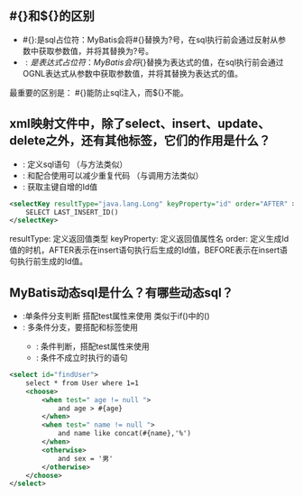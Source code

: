## #{}和${}的区别

- #{}:是sql占位符：MyBatis会将#{}替换为?号，在sql执行前会通过反射从参数中获取参数值，并将其替换为?号。
- ${}:是表达式占位符：MyBatis会将${}替换为表达式的值，在sql执行前会通过OGNL表达式从参数中获取参数值，并将其替换为表达式的值。

最重要的区别是：
#{}能防止sql注入，而${}不能。

## xml映射文件中，除了select、insert、update、delete之外，还有其他标签，它们的作用是什么？

- <sql>: 定义sql语句 （与方法类似）
- <include>: 和<sql>配合使用可以减少重复代码 （与调用方法类似）
- <selectKey>: 获取主键自增的Id值
```xml
<selectKey resultType="java.lang.Long" keyProperty="id" order="AFTER" >
    SELECT LAST_INSERT_ID()
</selectKey>
```
resultType: 定义返回值类型
keyProperty: 定义返回值属性名
order: 定义生成Id值的时机，AFTER表示在insert语句执行后生成的Id值，BEFORE表示在insert语句执行前生成的Id值。

## MyBatis动态sql是什么？有哪些动态sql？

- <if>:单条件分支判断 搭配test属性来使用 类似于if()中的()
- <choose>: 多条件分支，要搭配<when>和<otherwise>标签使用
  - <when>: 条件判断，搭配test属性来使用
  - <otherwise>: 条件不成立时执行的语句
```xml
<select id="findUser">
    select * from User where 1=1 
    <choose>
        <when test=" age != null ">
            and age > #{age}
        </when>
        <when test=" name != null ">
            and name like concat(#{name},'%')
        </when>
        <otherwise>
            and sex = '男'
        </otherwise>
    </choose>
</select>
```
